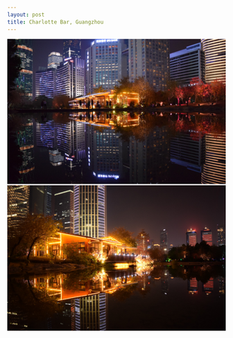 ```yaml
---
layout: post
title: Charlotte Bar, Guangzhou
---
```


![Charlotte Bar 1/2](https://github.com/comacros/comacros.github.io/raw/master/images/DSC_0169.JPG)
![Charlotte Bar 2/2](https://github.com/comacros/comacros.github.io/raw/master/images/DSC_0175.JPG)